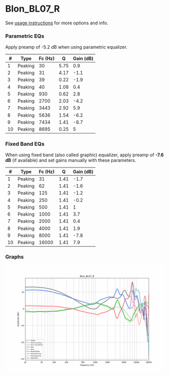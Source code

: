 # Blon_BL07_R
See [usage instructions](https://github.com/jaakkopasanen/AutoEq#usage) for more options and info.

### Parametric EQs
Apply preamp of -5.2 dB when using parametric equalizer.

|   # | Type    |   Fc (Hz) |    Q |   Gain (dB) |
|-----|---------|-----------|------|-------------|
|   1 | Peaking |        30 | 5.75 |         0.9 |
|   2 | Peaking |        31 | 4.17 |        -1.1 |
|   3 | Peaking |        39 | 0.22 |        -1.9 |
|   4 | Peaking |        40 | 1.08 |         0.4 |
|   5 | Peaking |       930 | 0.62 |         2.8 |
|   6 | Peaking |      2700 | 2.03 |        -4.2 |
|   7 | Peaking |      3443 | 2.92 |         5.9 |
|   8 | Peaking |      5636 | 1.54 |        -6.2 |
|   9 | Peaking |      7434 | 1.41 |        -8.7 |
|  10 | Peaking |      8695 | 0.25 |         5   |

### Fixed Band EQs
When using fixed band (also called graphic) equalizer, apply preamp of **-7.6 dB** (if available) and set gains manually with these parameters.

|   # | Type    |   Fc (Hz) |    Q |   Gain (dB) |
|-----|---------|-----------|------|-------------|
|   1 | Peaking |        31 | 1.41 |        -1.7 |
|   2 | Peaking |        62 | 1.41 |        -1.6 |
|   3 | Peaking |       125 | 1.41 |        -1.2 |
|   4 | Peaking |       250 | 1.41 |        -0.2 |
|   5 | Peaking |       500 | 1.41 |         1   |
|   6 | Peaking |      1000 | 1.41 |         3.7 |
|   7 | Peaking |      2000 | 1.41 |         0.4 |
|   8 | Peaking |      4000 | 1.41 |         1.9 |
|   9 | Peaking |      8000 | 1.41 |        -7.8 |
|  10 | Peaking |     16000 | 1.41 |         7.9 |

### Graphs
![](./Blon_BL07_R.png)
